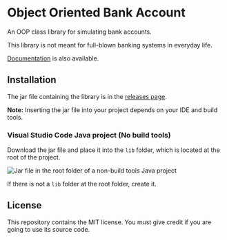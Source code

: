 # Object Oriented Bank Account

An OOP class library for simulating bank accounts.

This library is not meant for full-blown banking systems in everyday life.

[Documentation]() is also available.

## Installation

The jar file containing the library is in the [releases page](https://github.com/Synthird/object-oriented-bank-account/releases).

**Note:** Inserting the jar file into your project depends on your IDE and build tools.

### Visual Studio Code Java project (No build tools)

Download the jar file and place it into the ```lib``` folder, which is located at the root of the project.

![Jar file in the root folder of a non-build tools Java project](https://github.com/user-attachments/assets/1984ea04-bfa1-4796-99f2-e556834e81ec)

If there is not a ```lib``` folder at the root folder, create it.

## License

This repository contains the MIT license. You must give credit if you are going to use its source code.
